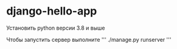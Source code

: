 # django-hello-app

Установить python  версии 3.8 и выше

Чтобы запустить сервер выполните 
'''
./manage.py runserver
'''
